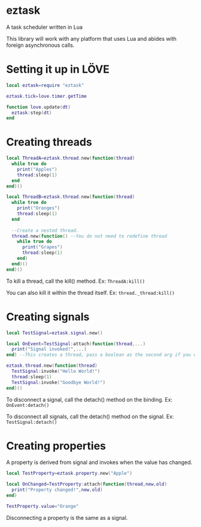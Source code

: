 # eztask
A task scheduler written in Lua

This library will work with any platform that uses Lua and abides with foreign asynchronous calls.

# Setting it up in LÖVE
```lua
local eztask=require "eztask"

eztask.tick=love.timer.getTime

function love.update(dt)
  eztask:step(dt)
end
```

# Creating threads
```lua
local ThreadA=eztask.thread.new(function(thread)
  while true do
    print("Apples")
    thread:sleep(1)
  end
end)()

local ThreadB=eztask.thread.new(function(thread)
  while true do
    print("Oranges")
    thread:sleep(1)
  end
  
  --Create a nested thread.
  thread.new(function() --You do not need to redefine thread
    while true do
      print("Grapes")
      thread:sleep(1)
    end)
  end)()
end)()
```
To kill a thread, call the kill() method. Ex: ```ThreadA:kill()```

You can also kill it within the thread itself. Ex: ```thread._thread:kill()```

# Creating signals
```lua
local TestSignal=eztask.signal.new()

local OnEvent=TestSignal:attach(function(thread,...)
  print("Signal invoked!",...)
end) --This creates a thread, pass a boolean as the second arg if you don't wish to.

eztask.thread.new(function(thread)
  TestSignal:invoke("Hello World!")
  thread:sleep(1)
  TestSignal:invoke("Goodbye World!")
end)()
```
To disconnect a signal, call the detach() method on the binding. Ex: ```OnEvent:detach()```

To disconnect all signals, call the detach() method on the signal. Ex: ```TestSignal:detach()```

# Creating properties
A property is derived from signal and invokes when the value has changed.
```lua
local TestProperty=eztask.property.new("Apple")

local OnChanged=TestProperty:attach(function(thread,new,old)
  print("Property changed!",new,old)
end)

TestProperty.value="Orange"
```
Disconnecting a property is the same as a signal.
